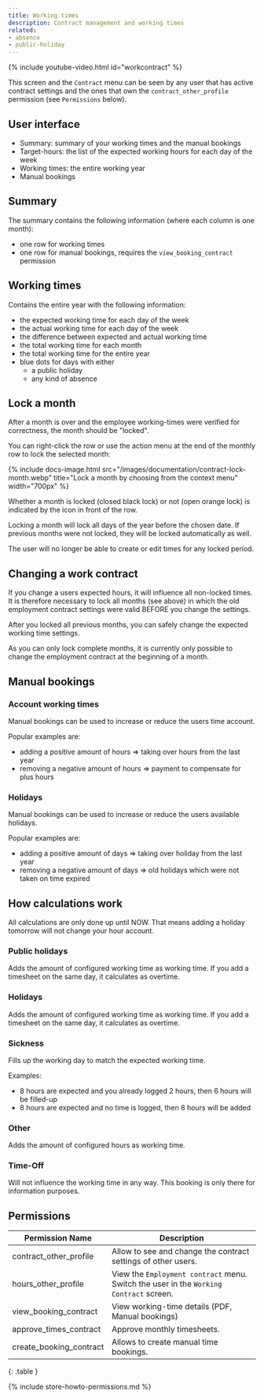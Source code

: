 ```yaml
---
title: Working times
description: Contract management and working times
related:
- absence
- public-holiday
---
```


{% include youtube-video.html id="workcontract" %}

This screen and the `Contract` menu can be seen by any user that has active contract settings and the ones that own the `contract_other_profile` permission (see `Permissions` below).

## User interface

- Summary: summary of your working times and the manual bookings
- Target-hours: the list of the expected working hours for each day of the week
- Working times: the entire working year
- Manual bookings

## Summary
 
The summary contains the following information (where each column is one month):
- one row for working times
- one row for manual bookings, requires the `view_booking_contract` permission

## Working times

Contains the entire year with the following information:
- the expected working time for each day of the week
- the actual working time for each day of the week
- the difference between expected and actual working time
- the total working time for each month
- the total working time for the entire year
- blue dots for days with either
  - a public holiday 
  - any kind of absence

## Lock a month

After a month is over and the employee working-times were verified for correctness, the month should be "locked".

You can right-click the row or use the action menu at the end of the monthly row to lock the selected month:

{% include docs-image.html src="/images/documentation/contract-lock-month.webp" title="Lock a month by choosing from the context menu" width="700px" %}

Whether a month is locked (closed black lock) or not (open orange lock) is indicated by the icon in front of the row.

Locking a month will lock all days of the year before the chosen date.
If previous months were not locked, they will be locked automatically as well.

The user will no longer be able to create or edit times for any locked period.

## Changing a work contract

If you change a users expected hours, it will influence all non-locked times.
It is therefore necessary to lock all months (see above) in which the old employment contract settings were valid BEFORE you change the settings.

After you locked all previous months, you can safely change the expected working time settings.

As you can only lock complete months, it is currently only possible to change the employment contract at the beginning of a month.

## Manual bookings

### Account working times

Manual bookings can be used to increase or reduce the users time account.

Popular examples are:
- adding a positive amount of hours => taking over hours from the last year
- removing a negative amount of hours => payment to compensate for plus hours

### Holidays

Manual bookings can be used to increase or reduce the users available holidays.

Popular examples are:
- adding a positive amount of days => taking over holiday from the last year
- removing a negative amount of days => old holidays which were not taken on time expired

## How calculations work

All calculations are only done up until NOW.
That means adding a holiday tomorrow will not change your hour account.

### Public holidays

Adds the amount of configured working time as working time.
If you add a timesheet on the same day, it calculates as overtime.

### Holidays

Adds the amount of configured working time as working time.
If you add a timesheet on the same day, it calculates as overtime.

### Sickness

Fills up the working day to match the expected working time.

Examples:
- 8 hours are expected and you already logged 2 hours, then 6 hours will be filled-up
- 8 hours are expected and no time is logged, then 8 hours will be added

### Other

Adds the amount of configured hours as working time.

### Time-Off

Will not influence the working time in any way.
This booking is only there for information purposes.

## Permissions

| Permission Name         | Description                                                                            |
|-------------------------|----------------------------------------------------------------------------------------|
| contract_other_profile  | Allow to see and change the contract settings of other users.                          |
| hours_other_profile     | View the `Employment contract` menu. Switch the user in the `Working Contract` screen. |
| view_booking_contract   | View working-time details (PDF, Manual bookings)                                       |
| approve_times_contract  | Approve monthly timesheets.                                                            |
| create_booking_contract | Allows to create manual time bookings.                                                 |
{: .table }

{% include store-howto-permissions.md %}
